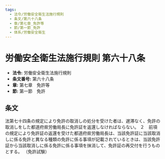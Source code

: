 ```yaml
---
tags:
  - 法令/労働安全衛生法施行規則
  - 条文/第六十八条
  - 章/第七章_免許等
  - 節/第一節_免許
  - 体系/労働安全衛生
---
```

# 労働安全衛生法施行規則 第六十八条

- **法令:** 労働安全衛生法施行規則
- **条文番号:** 第六十八条
- **章:** 第七章　免許等
- **節:** 第一節　免許

## 条文
法第七十四条の規定により免許の取消しの処分を受けた者は、遅滞なく、免許の取消しをした都道府県労働局長に免許証を返還しなければならない。
２　前項の規定により免許証の返還を受けた都道府県労働局長は、当該免許証に当該取消しに係る免許と異なる種類の免許に係る事項が記載されているときは、当該免許証から当該取消しに係る免許に係る事項を抹消して、免許証の再交付を行うものとする。
（免許試験）

